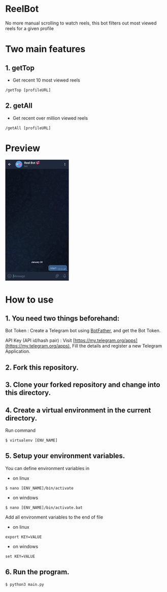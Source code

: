 # ReelBot
No more manual scrolling to watch reels, this bot filters out most viewed reels for a given profile

# Two main features

## 1. getTop

- Get recent 10 most viewed reels
```
/getTop [profileURL]
```

## 2. getAll

- Get recent over million viewed reels
```
/getAll [profileURL]
```

# Preview
<img src="docs/ReelBot.gif" width="200">


# How to use
## 1. You need two things beforehand:
Bot Token : Create a Telegram bot using [BotFather](https://telegram.me/BotFather), and get the Bot Token.

API Key (API id/hash pair) : Visit [https://my.telegram.org/apps](https://my.telegram.org/apps), Fill the details and register a new Telegram Application.

## 2. Fork this repository.
## 3. Clone your forked repository and change into this directory.
## 4. Create a virtual environment in the current directory.
Run command
```
$ virtualenv [ENV_NAME]
```
## 5. Setup your environment variables.
You can define environment variables in 
- on linux
```
$ nano [ENV_NAME]/bin/activate
```
- on windows
```
$ nano [ENV_NAME]/bin/activate.bat
```

Add all environment variables to the end of file 
- on linux 

```
export KEY=VALUE
```
- on windows

```
set KEY=VALUE
```

## 6. Run the program.
```
$ python3 main.py
``` 